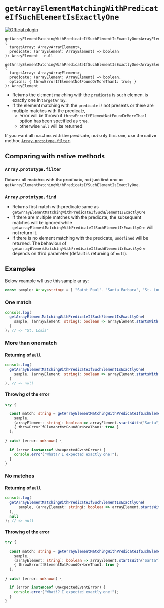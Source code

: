 # `getArrayElementMatchingWithPredicateIfSuchElementIsExactlyOne`

[![Official plugin](https://img.shields.io/badge/IntelliJ_IDEA_Live_Template-getArrayElementMatchingWithPredicateIfSuchElementIsExactlyOne-blue.svg?style=flat)](https://plugins.jetbrains.com/plugin/17638-yamato-daiwa-es-extensions)

```
getArrayElementMatchingWithPredicateIfSuchElementIsExactlyOne<ArrayElement>(
  targetArray: Array<ArrayElement>, 
  predicate: (arrayElement: ArrayElement) => boolean
): ArrayElement | null

getArrayElementMatchingWithPredicateIfSuchElementIsExactlyOne<ArrayElement>(
  targetArray: Array<ArrayElement>, 
  predicate: (arrayElement: ArrayElement) => boolean,
  options: { throwErrorIfElementNotFoundOrMoreThan1: true; }
): ArrayElement
```

* Returns the element matching with the `predicate` is such element is exactly one in `targetArray`.
* If the element matching with the `predicate` is not presents or there are multiple matches with the predicate,
  * error will be thrown if `throwErrorIfElementNotFoundOrMoreThan1` option has been specified as `true`.
  * otherwise `null` will be returned

If you want all matches with the predicate, not only first one, use the native method 
[`Array.prototype.filter`](https://developer.mozilla.org/ja/docs/Web/JavaScript/Reference/Global_Objects/Array/filter).


## Comparing with native methods

### `Array.prototype.filter`

Returns all matches with the predicate, not just first one as `getArrayElementMatchingWithPredicateIfSuchElementIsExactlyOne`.

### `Array.prototype.find`

* Returns first match with predicate same as `getArrayElementMatchingWithPredicateIfSuchElementIsExactlyOne`
* If there are multiple matches with the predicate, the subsequent matches will be ignored while
  `getArrayElementMatchingWithPredicateIfSuchElementIsExactlyOne` will not return it.
* If there is no element matching with the predicate, `undefined` will be returned. The behaviour of
  `getArrayElementMatchingWithPredicateIfSuchElementIsExactlyOne` depends on third parameter (default is returning of `null`).


## Examples

Below example will use this sample array:

```typescript
const sample: Array<string> = [ "Saint Paul", "Santa Barbara", "St. Louis", "Santa Monica" ];
```

### One match

```typescript
console.log(
  getArrayElementMatchingWithPredicateIfSuchElementIsExactlyOne(
    sample, (arrayElement: string): boolean => arrayElement.startsWith("St.")
  )
); // => "St. Louis"
```

### More than one match
#### Returning of `null`

```typescript
console.log(
  getArrayElementMatchingWithPredicateIfSuchElementIsExactlyOne(
    sample, (arrayElement: string): boolean => arrayElement.startsWith("Santa")
  )
); // => null
```

#### Throwing of the error

```typescript
try {

  const match: string = getArrayElementMatchingWithPredicateIfSuchElementIsExactlyOne(
    sample,
    (arrayElement: string): boolean => arrayElement.startsWith("Santa"),
    { throwErrorIfElementNotFoundOrMoreThan1: true }
  );
  
} catch (error: unknown) {
  
  if (error instanceof UnexpectedEventError) {
    console.error("What!? I expected exactly one!");  
  }
}
```

### No matches
#### Returning of `null`

```typescript
console.log(
  getArrayElementMatchingWithPredicateIfSuchElementIsExactlyOne(
      sample, (arrayElement: string): boolean => arrayElement.startsWith("Las")
  ),
  null
); // => null
```

#### Throwing of the error

```typescript
try {
  
  const match: string = getArrayElementMatchingWithPredicateIfSuchElementIsExactlyOne(
    sample,
    (arrayElement: string): boolean => arrayElement.startsWith("Santa"),
    { throwErrorIfElementNotFoundOrMoreThan1: true }
  );
  
} catch (error: unknown) {

  if (error instanceof UnexpectedEventError) {
    console.error("What!? I expected exactly one!");
  }
}
```
